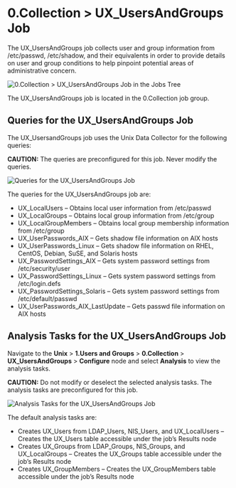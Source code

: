 # 0.Collection > UX_UsersAndGroups Job

The UX_UsersAndGroups job collects user and group information from /etc/passwd, /etc/shadow, and
their equivalents in order to provide details on user and group conditions to help pinpoint
potential areas of administrative concern.

![0.Collection > UX_UsersAndGroups Job in the Jobs Tree](/img/product_docs/accessanalyzer/12.0/solutions/unix/usersgroups/collectionjobstree.webp)

The UX_UsersAndGroups job is located in the 0.Collection job group.

## Queries for the UX_UsersAndGroups Job

The UX_UsersandGroups job uses the Unix Data Collector for the following queries:

**CAUTION:** The queries are preconfigured for this job. Never modify the queries.

![Queries for the UX_UsersAndGroups Job](/img/product_docs/accessanalyzer/12.0/solutions/unix/usersgroups/usersandgroupsqueries.webp)

The queries for the UX_UsersAndGroups job are:

- UX_LocalUsers – Obtains local user information from /etc/passwd
- UX_LocalGroups – Obtains local group information from /etc/group
- UX_LocalGroupMembers – Obtains local group membership information from /etc/group
- UX_UserPasswords_AIX – Gets shadow file information on AIX hosts
- UX_UserPasswords_Linux – Gets shadow file information on RHEL, CentOS, Debian, SuSE, and Solaris
  hosts
- UX_PasswordSettings_AIX – Gets system password settings from /etc/security/user
- UX_PasswordSettings_Linux – Gets system password settings from /etc/login.defs
- UX_PasswordSettings_Solaris – Gets system password settings from /etc/default/passwd
- UX_UserPasswords_AIX_LastUpdate – Gets passwd file information on AIX hosts

## Analysis Tasks for the UX_UsersAndGroups Job

Navigate to the **Unix** > **1.Users and Groups** > **0.Collection** > **UX_UsersAndGroups** >
**Configure** node and select **Analysis** to view the analysis tasks.

**CAUTION:** Do not modify or deselect the selected analysis tasks. The analysis tasks are
preconfigured for this job.

![Analysis Tasks for the UX_UsersAndGroups Job](/img/product_docs/accessanalyzer/12.0/solutions/unix/usersgroups/usersandgroupsanalysis.webp)

The default analysis tasks are:

- Creates UX_Users from LDAP_Users, NIS_Users, and UX_LocalUsers – Creates the UX_Users table
  accessible under the job’s Results node
- Creates UX_Groups from LDAP_Groups, NIS_Groups, and UX_LocalGroups – Creates the UX_Groups table
  accessible under the job’s Results node
- Creates UX_GroupMembers – Creates the UX_GroupMembers table accessible under the job’s Results
  node
